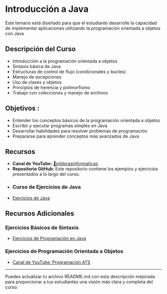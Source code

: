 # Introducción a Java

Este temario está diseñado para que el estudiante desarrolle la capacidad de implementar aplicaciones utilizando la programación orientada a objetos con Java

## Descripción del Curso

- Introducción a la programación orientada a objetos
- Sintaxis básica de Java
- Estructuras de control de flujo (condicionales y bucles)
- Manejo de excepciones
- Uso de clases y objetos
- Principios de herencia y polimorfismo
- Trabajo con colecciones y manejo de archivos


## Objetivos : 

- Entender los conceptos básicos de la programación orientada a objetos
- Escribir y ejecutar programas simples en Java
- Desarrollar habilidades para resolver problemas de programación
- Prepararse para aprender conceptos más avanzados de Java

## Recursos

- **Canal de YouTube:** [💊pildorasinformaticas](https://www.youtube.com/user/pildorasinformaticas)
- **Repositorio GitHub:** Este repositorio contiene los ejemplos y ejercicios presentados a lo largo del curso.
- ### Curso de Ejercicios de Java
- [Ejercicios de Java](https://www.exercisesjava.com/es/)

## Recursos Adicionales

### Ejercicios Básicos de Sintaxis
- [Ejercicios de Programación en Java](https://elhacker.info/manuales/Lenguajes%20de%20Programacion/Java/Ejercicios-de-Programacion-en-Java.pdf)

### Ejercicios de Programación Orientada a Objetos
- [Canal de YouTube: Programación ATS](https://www.youtube.com/@ProgramacionATS)
---

Puedes actualizar tu archivo README.md con esta descripción mejorada para proporcionar a tus estudiantes una visión más clara y completa del curso.
